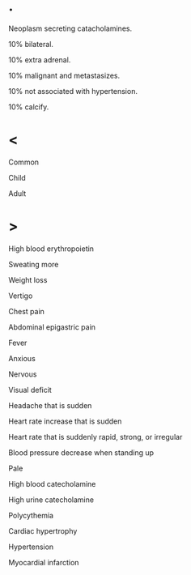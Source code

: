 # .

Neoplasm secreting catacholamines.

10% bilateral.

10% extra adrenal.

10% malignant and metastasizes.

10% not associated with hypertension.

10% calcify.

# <

Common

Child

Adult

# >

High blood erythropoietin

Sweating more

Weight loss

Vertigo

Chest pain

Abdominal epigastric pain

Fever

Anxious

Nervous

Visual deficit

Headache that is sudden

Heart rate increase that is sudden

Heart rate that is suddenly rapid, strong, or irregular

Blood pressure decrease when standing up

Pale

High blood catecholamine

High urine catecholamine

Polycythemia

Cardiac hypertrophy

Hypertension

Myocardial infarction
